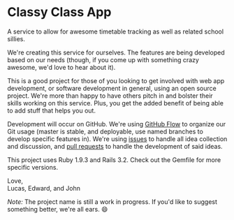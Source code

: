 Classy Class App 
===

A service to allow for awesome timetable tracking as well as related school sillies. 

We're creating this service for ourselves. The features are being developed based on our needs (though, if you come up with something crazy awesome, we'd love to hear about it).

This is a good project for those of you looking to get involved with web app development, or software development in general, using an open source project. We're more than happy to have others pitch in and bolster their skills working on this service. Plus, you get the added benefit of being able to add stuff that helps you out.

Development will occur on GitHub. We're using [GitHub Flow](http://scottchacon.com/2011/08/31/github-flow.html) to organize our Git usage (master is stable, and deployable, use named branches to develop specific features in). We're using [issues](https://github.com/asdfgh746/cca/issues) to handle all idea collection and discussion, and [pull requests](https://github.com/asdfgh746/cca/pulls) to handle the development of said ideas.

This project uses Ruby 1.9.3 and Rails 3.2. Check out the Gemfile for more specific versions.

Love,  
Lucas, Edward, and John

*Note:* The project name is still a work in progress. If you'd like to suggest something better, we're all ears. :smile:
